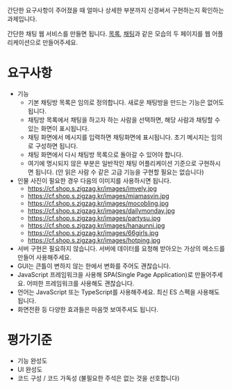 간단한 요구사항이 주어졌을 때 얼마나 상세한 부분까지 신경써서 구현하는지 확인하는 과제입니다.

간단한 채팅 웹 서비스를 만들면 됩니다.
[목록](list.png), [채팅](chat.png)과 같은 모습의 두 페이지를 웹 어플리케이션으로 만들어주세요.

# 요구사항
* 기능
    * 기본 채팅방 목록은 임의로 정의합니다. 새로운 채팅방을 만드는 기능은 없어도 됩니다.
    * 채팅방 목록에서 채팅을 하고자 하는 사람을 선택하면, 해당 사람과 채팅할 수 있는 화면이 표시됩니다.
    * 채팅 화면에서 메시지를 입력하면 채팅화면에 표시됩니다. 초기 메시지는 임의로 구성하면 됩니다.
    * 채팅 화면에서 다시 채팅방 목록으로 돌아갈 수 있어야 합니다.
    * 여기에 명시되지 않은 부분은 일반적인 채팅 어플리케이션 기준으로 구현하시면 됩니다. (안 읽은 사람 수 같은 고급 기능을 구현할 필요는 없습니다)
* 인물 사진이 필요한 경우 다음의 이미지를 사용하시면 됩니다.
    - https://cf.shop.s.zigzag.kr/images/imvely.jpg
    - https://cf.shop.s.zigzag.kr/images/miamasvin.jpg
    - https://cf.shop.s.zigzag.kr/images/mocobling.jpg
    - https://cf.shop.s.zigzag.kr/images/dailymonday.jpg
    - https://cf.shop.s.zigzag.kr/images/partysu.jpg
    - https://cf.shop.s.zigzag.kr/images/hanaunni.jpg
    - https://cf.shop.s.zigzag.kr/images/66girls.jpg
    - https://cf.shop.s.zigzag.kr/images/hotping.jpg
* 서버 구현은 필요하지 않습니다. 서버에 데이터를 요청해 받아오는 가상의 메소드를 만들어 사용해주세요.
* GUI는 큰틀이 변하지 않는 한에서 변화를 주어도 괜찮습니다.
* JavaScript 프레임워크을 사용해 SPA(Single Page Application)로 만들어주세요. 어떠한 프레임워크를 사용해도 괜찮습니다.
* 언어는 JavaScript 또는 TypeScript를 사용해주세요. 최신 ES 스펙을 사용해도 됩니다.
* 화면전환 등 다양한 효과들은 마음껏 보여주셔도 됩니다.

# 평가기준
* 기능 완성도
* UI 완성도
* 코드 구성 / 코드 가독성 (불필요한 주석은 없는 것을 선호합니다)
